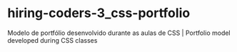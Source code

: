 # hiring-coders-3_css-portfolio
Modelo de portfólio desenvolvido durante as aulas de CSS | Portfolio model developed during CSS classes
